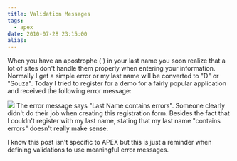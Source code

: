 ```yaml
---
title: Validation Messages
tags:
  - apex
date: 2010-07-28 23:15:00
alias:
---
```


When you have an apostrophe (') in your last name you soon realize that a lot of sites don't handle them properly when entering your information. Normally I get a simple error or my last name will be converted to "D" or "Souza". Today I tried to register for a demo for a fairly popular application and received the following error message:

[![](http://3.bp.blogspot.com/_33EF80fk9sM/TFEM9QKa-AI/AAAAAAAADyY/02_dHPMaZ24/s400/validation_101.jpg)](http://3.bp.blogspot.com/_33EF80fk9sM/TFEM9QKa-AI/AAAAAAAADyY/02_dHPMaZ24/s1600/validation_101.jpg)
The error message says "Last Name contains errors". Someone clearly didn't do their job when creating this registration form. Besides the fact that I couldn't register with my last name, stating that my last name "contains errors" doesn't really make sense.

I know this post isn't specific to APEX but this is just a reminder when defining  validations to use meaningful error messages.

